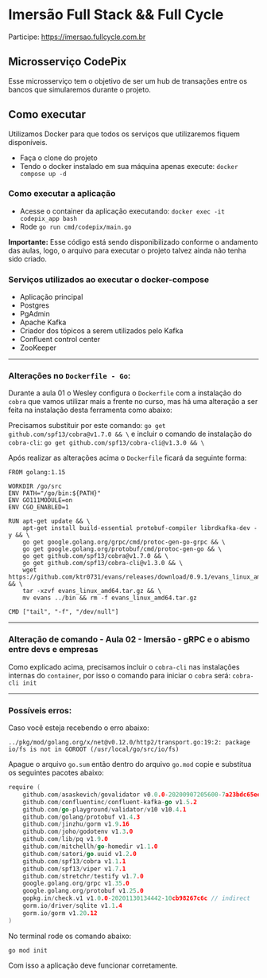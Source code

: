 # Imersão Full Stack && Full Cycle

Participe: https://imersao.fullcycle.com.br

## Microsserviço CodePix

Esse microsserviço tem o objetivo de ser um hub de transações entre os bancos que simularemos durante o projeto.

## Como executar

Utilizamos Docker para que todos os serviços que utilizaremos fiquem disponíveis.

- Faça o clone do projeto
- Tendo o docker instalado em sua máquina apenas execute:
`docker compose up -d`

### Como executar a aplicação
- Acesse o container da aplicação executando: `docker exec -it codepix_app bash`
- Rode `go run cmd/codepix/main.go`

**Importante:** Esse código está sendo disponibilizado conforme o andamento das aulas, logo, o arquivo para executar o projeto talvez ainda não tenha sido criado.

### Serviços utilizados ao executar o docker-compose

- Aplicação principal
- Postgres
- PgAdmin
- Apache Kafka
- Criador dos tópicos a serem utilizados pelo Kafka
- Confluent control center
- ZooKeeper

---

### Alterações no `Dockerfile - Go`:

Durante a aula 01 o Wesley configura o `Dockerfile` com a instalação do `cobra` que vamos utilizar mais a frente no curso, mas há uma alteração a ser feita na instalação desta ferramenta como abaixo:

Precisamos substituir por este comando: `go get github.com/spf13/cobra@v1.7.0 && \` e incluir o comando de instalação do `cobra-cli`: `go get github.com/spf13/cobra-cli@v1.3.0 && \`

Após realizar as alterações acima o `Dockerfile` ficará da seguinte forma:

```docker
FROM golang:1.15

WORKDIR /go/src
ENV PATH="/go/bin:${PATH}"
ENV GO111MODULE=on
ENV CGO_ENABLED=1

RUN apt-get update && \
    apt-get install build-essential protobuf-compiler librdkafka-dev -y && \
    go get google.golang.org/grpc/cmd/protoc-gen-go-grpc && \
    go get google.golang.org/protobuf/cmd/protoc-gen-go && \
    go get github.com/spf13/cobra@v1.7.0 && \
    go get github.com/spf13/cobra-cli@v1.3.0 && \
    wget https://github.com/ktr0731/evans/releases/download/0.9.1/evans_linux_amd64.tar.gz && \
    tar -xzvf evans_linux_amd64.tar.gz && \
    mv evans ../bin && rm -f evans_linux_amd64.tar.gz

CMD ["tail", "-f", "/dev/null"]
```

---

### Alteração de comando - Aula 02 - Imersão - gRPC e o abismo entre devs e empresas

Como explicado acima, precisamos incluir o `cobra-cli` nas instalações internas do `container`, por isso o comando para iniciar o `cobra` será: `cobra-cli init`

---

### Possíveis erros:

Caso você esteja recebendo o erro abaixo:

`../pkg/mod/golang.org/x/net@v0.12.0/http2/transport.go:19:2: package io/fs is not in GOROOT (/usr/local/go/src/io/fs)`

Apague o arquivo `go.sum` então dentro do arquivo `go.mod` copie e substitua os seguintes pacotes abaixo:

```go
require (
    github.com/asaskevich/govalidator v0.0.0-20200907205600-7a23bdc65eef
    github.com/confluentinc/confluent-kafka-go v1.5.2
    github.com/go-playground/validator/v10 v10.4.1
    github.com/golang/protobuf v1.4.3
    github.com/jinzhu/gorm v1.9.16
    github.com/joho/godotenv v1.3.0
    github.com/lib/pq v1.9.0
    github.com/mitchellh/go-homedir v1.1.0
    github.com/satori/go.uuid v1.2.0
    github.com/spf13/cobra v1.1.1
    github.com/spf13/viper v1.7.1
    github.com/stretchr/testify v1.7.0
    google.golang.org/grpc v1.35.0
    google.golang.org/protobuf v1.25.0
    gopkg.in/check.v1 v1.0.0-20201130134442-10cb98267c6c // indirect
    gorm.io/driver/sqlite v1.1.4
    gorm.io/gorm v1.20.12
)
```

No terminal rode os comando abaixo:

`go mod init`

Com isso a aplicação deve funcionar corretamente.
